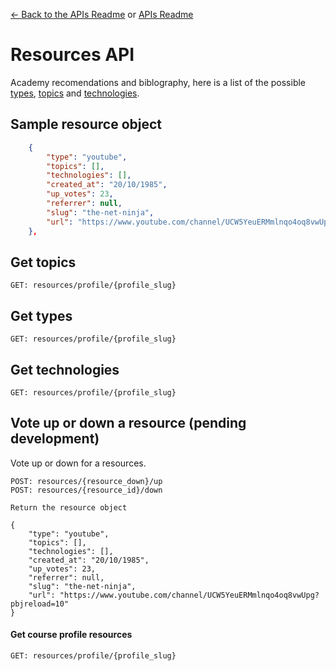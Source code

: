 [<- Back to the APIs Readme](../docs/README.md) or [APIs Readme](../README.md)

# Resources API

Academy recomendations and biblography, here is a list of the possible [types](https://assets.breatheco.de/apis/resources/types), [topics](https://assets.breatheco.de/apis/resources/topics) and [technologies](https://assets.breatheco.de/apis/resources/technologies).

## Sample resource object

```json
    {
        "type": "youtube",
        "topics": [],
        "technologies": [],
        "created_at": "20/10/1985",
        "up_votes": 23,
        "referrer": null,
        "slug": "the-net-ninja",
        "url": "https://www.youtube.com/channel/UCW5YeuERMmlnqo4oq8vwUpg?pbjreload=10"
    },
```

## Get topics
```
GET: resources/profile/{profile_slug}
```

## Get types
```
GET: resources/profile/{profile_slug}
```

## Get technologies
```
GET: resources/profile/{profile_slug}
```

## Vote up or down a resource (pending development)

Vote up or down for a resources.

```
POST: resources/{resource_down}/up
POST: resources/{resource_id}/down

Return the resource object

{
    "type": "youtube",
    "topics": [],
    "technologies": [],
    "created_at": "20/10/1985",
    "up_votes": 23,
    "referrer": null,
    "slug": "the-net-ninja",
    "url": "https://www.youtube.com/channel/UCW5YeuERMmlnqo4oq8vwUpg?pbjreload=10"
}

```

#### Get course profile resources
```
GET: resources/profile/{profile_slug}
```
